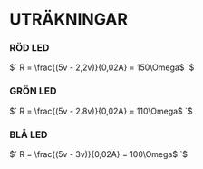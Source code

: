 # UTRÄKNINGAR

### RÖD LED

$` R = \frac{(5v - 2,2v)}{0,02A} = 150\Omega$ `$

### GRÖN LED

$` R = \frac{(5v - 2.8v)}{0,02A} = 110\Omega$ `$

### BLÅ LED

$` R = \frac{(5v - 3v)}{0,02A} = 100\Omega$ `$
